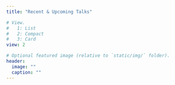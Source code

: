 ```yaml
---
title: "Recent & Upcoming Talks"

# View.
#   1: List
#   2: Compact
#   3: Card
view: 2

# Optional featured image (relative to `static/img/` folder).
header:
  image: ""
  caption: ""
---
```

